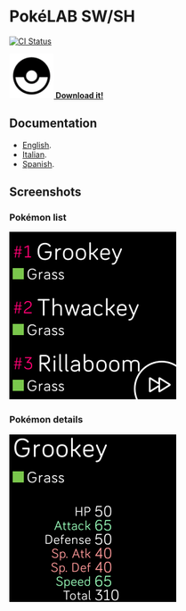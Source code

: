 # PokéLAB SW/SH

[![CI Status](https://github.com/SergioMorchon/fitbit-pokelab-swsh/workflows/CI/badge.svg)](https://github.com/SergioMorchon/fitbit-pokelab-swsh/actions?query=workflow%3ACI)

**[![Icon](./resources/icon.png) Download it!](https://gallery.fitbit.com/details/d8e1ca84-1b02-4ac8-8e47-f18c98888895)**

## Documentation

- [English](./doc/en/description.md).
- [Italian](./doc/it/description.md).
- [Spanish](./doc/es/description.md).

## Screenshots

### Pokémon list

![Pokémon list](./doc/en/versa/0-pokemon-list.png)

### Pokémon details

![Pokémon details](./doc/en/versa/1-pokemon-details.png)
